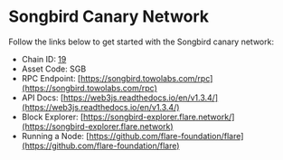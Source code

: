 # Songbird Canary Network

Follow the links below to get started with the Songbird canary network:

* Chain ID: [19](https://github.com/ethereum-lists/chains/blob/master/\_data/chains/eip155-19.json)
* Asset Code: SGB
* RPC Endpoint: [https://songbird.towolabs.com/rpc](https://songbird.towolabs.com/rpc)
* API Docs: [https://web3js.readthedocs.io/en/v1.3.4/](https://web3js.readthedocs.io/en/v1.3.4/)
* Block Explorer: [https://songbird-explorer.flare.network/](https://songbird-explorer.flare.network)
* Running a Node: [https://github.com/flare-foundation/flare](https://github.com/flare-foundation/flare)
